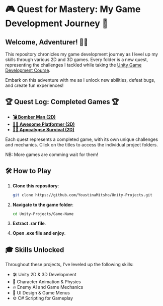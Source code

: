 # 🎮 Quest for Mastery: My Game Development Journey 🚀

## Welcome, Adventurer! 🧙‍♂️

This repository chronicles my game development journey as I level up my skills through various 2D and 3D games. Every folder is a new quest, representing the challenges I tackled while taking the [Unity Game Development Course](https://www.udemy.com/course/unity-game-development-create-2d-and-3d-games-with-c/?couponCode=OF83024E).

Embark on this adventure with me as I unlock new abilities, defeat bugs, and create fun experiences!

## 🏆 Quest Log: Completed Games 🏆

- **[💣 Bomber Man (2D)]([path_to_folder](https://github.com/YoustinaMitsho/Unity-Projects/tree/main/Bomber%20Man%20(2D)))** 
- **[🏃‍♂️ Awesome Platformer (2D)](path_to_folder)** 
- **[🧟‍♂️ Apocalypse Survival (2D)](path_to_folder)** 

Each quest represents a completed game, with its own unique challenges and mechanics. Click on the titles to access the individual project folders.

NB: More games are comming wait for them!

## 🛠️ How to Play

1. **Clone this repository**: 
   ```bash
   git clone https://github.com/YoustinaMitsho/Unity-Projects.git
   ```
   
2. **Navigate to the game folder**:
   ```bash
   cd Unity-Projects/Game-Name
   ```

3. **Extract .rar file**.
   
4. **Open .exe file and enjoy**.


## 🎓 Skills Unlocked

Throughout these projects, I’ve leveled up the following skills:

- 🛠️ Unity 2D & 3D Development
- 👾 Character Animation & Physics
- 🔥 Enemy AI and Game Mechanics
- 🧩 UI Design & Game Menus
- ⚙️ C# Scripting for Gameplay
